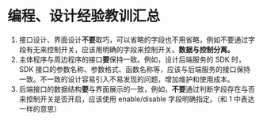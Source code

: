 # 编程、设计经验教训汇总

1. 接口设计、界面设计**不要**取巧，可以省略的字段也不用省略，例如不要通过字段有无来控制开关，应该用明确的字段来控制开关。**数据与控制分离。**
2. 主体程序与周边程序的接口**要**保持一致。例如，设计后端服务的 SDK 时，SDK 接口的参数名称、参数格式、函数名称等，应该与后端服务的接口保持一致。不一致的设计容易引入不易发现的问题，增加维护和使用成本。
3. 后端接口的数据结构**要**与界面展示的一致，例如，**不要**通过判断字段存在与否来控制开关是否开启，应该使用 enable/disable 字段明确指定。（和 1 中表达一样的意思）
